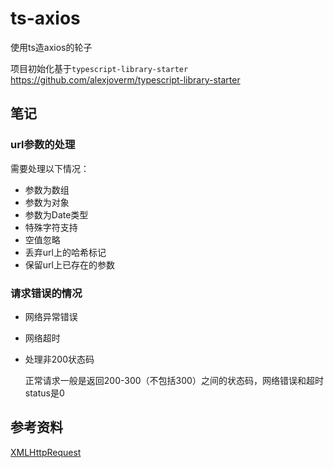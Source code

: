 # ts-axios

使用ts造axios的轮子

项目初始化基于`typescript-library-starter`
https://github.com/alexjoverm/typescript-library-starter

## 笔记

### url参数的处理

需要处理以下情况：

- 参数为数组
- 参数为对象
- 参数为Date类型
- 特殊字符支持
- 空值忽略
- 丢弃url上的哈希标记
- 保留url上已存在的参数



### 请求错误的情况

- 网络异常错误

- 网络超时

- 处理非200状态码

  正常请求一般是返回200-300（不包括300）之间的状态码，网络错误和超时status是0


## 参考资料

[XMLHttpRequest](https://developer.mozilla.org/zh-CN/docs/Web/API/XMLHttpRequest)
